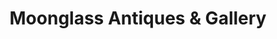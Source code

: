 ---
title: "Moonglass Antiques & Gallery"
url: /orem/moonglass-antiques-and-gallery/
shop: antiques
---